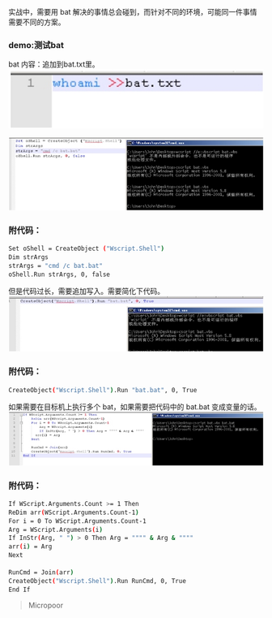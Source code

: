 实战中，需要用 bat 解决的事情总会碰到，而针对不同的环境，可能同一件事情需要不同的方案。

### demo:测试bat
bat 内容：追加到bat.txt里。  
![](/img/c88eaa0827ffcda7b8bf145ab166128e.jpg)

![](/img/ac6b7ca7ff474a41f6c4e3b39740c63e.jpg)

### 附代码：
```bash
Set oShell = CreateObject ("Wscript.Shell")
Dim strArgs
strArgs = "cmd /c bat.bat"
oShell.Run strArgs, 0, false
```

但是代码过长，需要追加写入。需要简化下代码。  
![](/img/4459b76b982a0d54de0cba76496b2f07.jpg)

### 附代码：
```bash
CreateObject("Wscript.Shell").Run "bat.bat", 0, True
```

如果需要在目标机上执行多个 bat，如果需要把代码中的 bat.bat 变成变量的话。  
![](/img/362d2fd19ae38ea13dd9f7f4b7e7b845.jpg)

### 附代码：
```bash
If WScript.Arguments.Count >= 1 Then
ReDim arr(WScript.Arguments.Count‐1)
For i = 0 To WScript.Arguments.Count‐1
Arg = WScript.Arguments(i)
If InStr(Arg, " ") > 0 Then Arg = """" & Arg & """"
arr(i) = Arg
Next 

RunCmd = Join(arr)
CreateObject("Wscript.Shell").Run RunCmd, 0, True
End If
```

>   Micropoor
